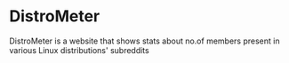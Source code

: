 # DistroMeter
DistroMeter is a website that shows stats about no.of members present in various Linux distributions' subreddits

